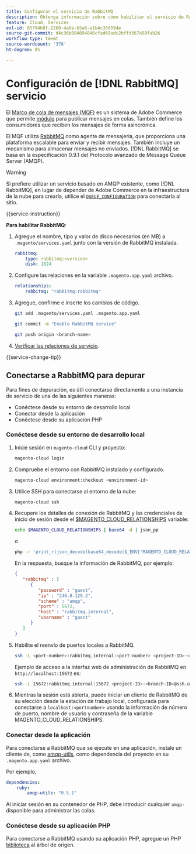 ```yaml
---
title: Configurar el servicio de RabbitMQ
description: Obtenga información sobre cómo habilitar el servicio de RabbitMQ para administrar las colas de mensajes de Adobe Commerce en la infraestructura en la nube.
feature: Cloud, Services
exl-id: 85794b8f-2260-4a6e-b5a6-a1b4c356594e
source-git-commit: d4c36b084094846cfad69adc2bffd567a58fab26
workflow-type: tm+mt
source-wordcount: '378'
ht-degree: 0%

---
```


# Configuración de [!DNL RabbitMQ] servicio

El [Marco de cola de mensajes (MQF)](https://experienceleague.adobe.com/docs/commerce-operations/configuration-guide/message-queues/message-queue-framework.html) es un sistema de Adobe Commerce que permite [módulo](https://glossary.magento.com/module) para publicar mensajes en colas. También define los consumidores que reciben los mensajes de forma asincrónica.

El MQF utiliza [RabbitMQ](https://www.rabbitmq.com/) como agente de mensajería, que proporciona una plataforma escalable para enviar y recibir mensajes. También incluye un mecanismo para almacenar mensajes no enviados. [!DNL RabbitMQ] se basa en la especificación 0.9.1 del Protocolo avanzado de Message Queue Server (AMQP).

>[!WARNING]
>
>Si prefiere utilizar un servicio basado en AMQP existente, como [!DNL RabbitMQ], en lugar de depender de Adobe Commerce en la infraestructura de la nube para crearla, utilice el [`QUEUE_CONFIGURATION`](../environment/variables-deploy.md#queue_configuration) para conectarla al sitio.

{{service-instruction}}

**Para habilitar RabbitMQ**:

1. Agregue el nombre, tipo y valor de disco necesarios (en MB) a `.magento/services.yaml` junto con la versión de RabbitMQ instalada.

   ```yaml
   rabbitmq:
       type: rabbitmq:<version>
       disk: 1024
   ```

1. Configure las relaciones en la variable `.magento.app.yaml` archivo.

   ```yaml
   relationships:
       rabbitmq: "rabbitmq:rabbitmq"
   ```

1. Agregue, confirme e inserte los cambios de código.

   ```bash
   git add .magento/services.yaml .magento.app.yaml
   ```

   ```bash
   git commit -m "Enable RabbitMQ service"
   ```

   ```bash
   git push origin <branch-name>
   ```

1. [Verificar las relaciones de servicio](services-yaml.md#service-relationships).

{{service-change-tip}}

## Conectarse a RabbitMQ para depurar

Para fines de depuración, es útil conectarse directamente a una instancia de servicio de una de las siguientes maneras:

- Conéctese desde su entorno de desarrollo local
- Conectar desde la aplicación
- Conéctese desde su aplicación PHP

### Conéctese desde su entorno de desarrollo local

1. Inicie sesión en `magento-cloud` CLI y proyecto:

   ```bash
   magento-cloud login
   ```

1. Compruebe el entorno con RabbitMQ instalado y configurado.

   ```bash
   magento-cloud environment:checkout <environment-id>
   ```

1. Utilice SSH para conectarse al entorno de la nube:

   ```bash
   magento-cloud ssh
   ```

1. Recupere los detalles de conexión de RabbitMQ y las credenciales de inicio de sesión desde el [$MAGENTO_CLOUD_RELATIONSHIPS](../application/properties.md#relationships) variable:

   ```bash
   echo $MAGENTO_CLOUD_RELATIONSHIPS | base64 -d | json_pp
   ```

   o

   ```bash
   php -r 'print_r(json_decode(base64_decode($_ENV["MAGENTO_CLOUD_RELATIONSHIPS"])));'
   ```

   En la respuesta, busque la información de RabbitMQ, por ejemplo:

   ```json
   {
      "rabbitmq" : [
         {
            "password" : "guest",
            "ip" : "246.0.129.2",
            "scheme" : "amqp",
            "port" : 5672,
            "host" : "rabbitmq.internal",
            "username" : "guest"
         }
      ]
   }
   ```

1. Habilite el reenvío de puertos locales a RabbitMQ.

   ```bash
   ssh -L <port-number>:rabbitmq.internal:<port-number> <project-ID>-<branch-ID>@ssh.us.magentosite.cloud
   ```

   Ejemplo de acceso a la interfaz web de administración de RabbitMQ en `http://localhost:15672` es:

   ```bash
   ssh -L 15672:rabbitmq.internal:15672 <project-ID>-<branch-ID>@ssh.us.magentosite.cloud
   ```

1. Mientras la sesión está abierta, puede iniciar un cliente de RabbitMQ de su elección desde la estación de trabajo local, configurada para conectarse a `localhost:<portnumber>` usando la información de número de puerto, nombre de usuario y contraseña de la variable MAGENTO_CLOUD_RELATIONSHIPS.

### Conectar desde la aplicación

Para conectarse a RabbitMQ que se ejecute en una aplicación, instale un cliente de, como [amqp-utils](https://github.com/dougbarth/amqp-utils), como dependencia del proyecto en su `.magento.app.yaml` archivo.

Por ejemplo,

```yaml
dependencies:
    ruby:
        amqp-utils: "0.5.1"
```

Al iniciar sesión en su contenedor de PHP, debe introducir cualquier `amqp-` disponible para administrar las colas.

### Conéctese desde su aplicación PHP

Para conectarse a RabbitMQ usando su aplicación PHP, agregue un PHP [biblioteca](https://glossary.magento.com/library) al árbol de origen.
